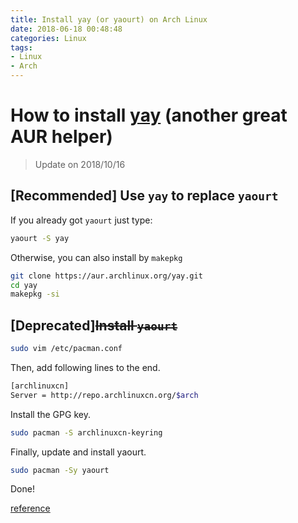 ```yaml
---
title: Install yay (or yaourt) on Arch Linux
date: 2018-06-18 00:48:48
categories: Linux
tags:
- Linux
- Arch
---
```

# How to install [yay](https://github.com/Jguer/yay) (another great AUR helper)

> Update on 2018/10/16

## **[Recommended]** Use `yay` to replace `yaourt`

If you already got `yaourt` just type:

```sh
yaourt -S yay
```

<!--more-->

Otherwise, you can also install by `makepkg`

```sh
git clone https://aur.archlinux.org/yay.git
cd yay
makepkg -si
```

## **[Deprecated]**~~Install `yaourt`~~

```sh
sudo vim /etc/pacman.conf
```

Then, add following lines to the end.

```sh
[archlinuxcn]
Server = http://repo.archlinuxcn.org/$arch
```

Install the GPG key.

```sh
sudo pacman -S archlinuxcn-keyring
```

Finally, update and install yaourt.

```sh
sudo pacman -Sy yaourt
```

Done!

[reference](https://www.archlinuxcn.org/archlinux-cn-repo-and-mirror/)